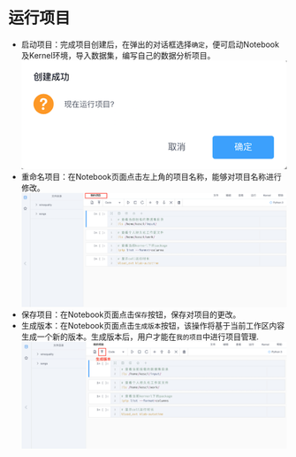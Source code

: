 # 运行项目

* 启动项目：完成项目创建后，在弹出的对话框选择`确定`，便可启动Notebook及Kernel环境，导入数据集，编写自己的数据分析项目。
  ![image description](/image/setup-success.png)
* 重命名项目：在Notebook页面点击左上角的项目名称，能够对项目名称进行修改。
  ![image description](/image/运行时-修改项目名称.png)
* 保存项目：在Notebook页面点击`保存`按钮，保存对项目的更改。
* 生成版本：在Notebook页面点击`生成版本`按钮，该操作将基于当前工作区内容生成一个新的版本。生成版本后，用户才能在`我的项目`中进行项目管理.
  ![image description](/image/运行时-生成版本.png)
